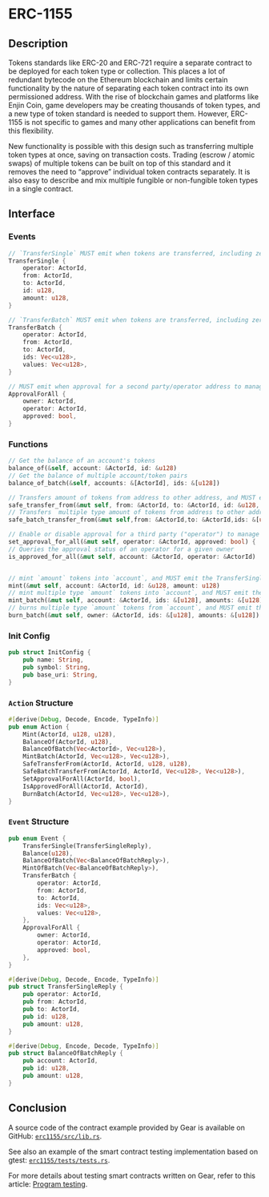 # ERC-1155

## Description

Tokens standards like ERC-20 and ERC-721 require a separate contract to be deployed for each token type or collection. This places a lot of redundant bytecode on the Ethereum blockchain and limits certain functionality by the nature of separating each token contract into its own permissioned address. With the rise of blockchain games and platforms like Enjin Coin, game developers may be creating thousands of token types, and a new type of token standard is needed to support them. However, ERC-1155 is not specific to games and many other applications can benefit from this flexibility.

New functionality is possible with this design such as transferring multiple token types at once, saving on transaction costs. Trading (escrow / atomic swaps) of multiple tokens can be built on top of this standard and it removes the need to “approve” individual token contracts separately. It is also easy to describe and mix multiple fungible or non-fungible token types in a single contract.

## Interface

### Events

```rust
// `TransferSingle` MUST emit when tokens are transferred, including zero value transfers as well as minting or burning
TransferSingle {
    operator: ActorId,
    from: ActorId,
    to: ActorId,
    id: u128,
    amount: u128,
}

// `TransferBatch` MUST emit when tokens are transferred, including zero value transfers as well as minting or burning
TransferBatch {
    operator: ActorId,
    from: ActorId,
    to: ActorId,
    ids: Vec<u128>,
    values: Vec<u128>,
}

// MUST emit when approval for a second party/operator address to manage all tokens for an owner address is enabled or disabled (absence of an event assumes disabled)
ApprovalForAll {
    owner: ActorId,
    operator: ActorId,
    approved: bool,
}
```

### Functions

```rust
// Get the balance of an account's tokens
balance_of(&self, account: &ActorId, id: &u128)
// Get the balance of multiple account/token pairs
balance_of_batch(&self, accounts: &[ActorId], ids: &[u128])

// Transfers amount of tokens from address to other address, and MUST emit the TransferSingle event
safe_transfer_from(&mut self, from: &ActorId, to: &ActorId, id: &u128, amount: u128)
// Transfers  multiple type amount of tokens from address to other address, and MUST emit the TransferBatch event
safe_batch_transfer_from(&mut self,from: &ActorId,to: &ActorId,ids: &[u128],amounts: &[u128])

// Enable or disable approval for a third party ("operator") to manage all of the caller's tokens, and MUST emit the ApprovalForAll event
set_approval_for_all(&mut self, operator: &ActorId, approved: bool) {
// Queries the approval status of an operator for a given owner
is_approved_for_all(&mut self, account: &ActorId, operator: &ActorId)


// mint `amount` tokens into `account`, and MUST emit the TransferSingle event
mint(&mut self, account: &ActorId, id: &u128, amount: u128)
// mint multiple type `amount` tokens into `account`, and MUST emit the TransferBatch event
mint_batch(&mut self, account: &ActorId, ids: &[u128], amounts: &[u128])
// burns multiple type `amount` tokens from `account`, and MUST emit the TransferBatch event
burn_batch(&mut self, owner: &ActorId, ids: &[u128], amounts: &[u128])
```

### Init Config

```rust
pub struct InitConfig {
    pub name: String,
    pub symbol: String,
    pub base_uri: String,
}
```

### `Action` Structure

```rust
#[derive(Debug, Decode, Encode, TypeInfo)]
pub enum Action {
    Mint(ActorId, u128, u128),
    BalanceOf(ActorId, u128),
    BalanceOfBatch(Vec<ActorId>, Vec<u128>),
    MintBatch(ActorId, Vec<u128>, Vec<u128>),
    SafeTransferFrom(ActorId, ActorId, u128, u128),
    SafeBatchTransferFrom(ActorId, ActorId, Vec<u128>, Vec<u128>),
    SetApprovalForAll(ActorId, bool),
    IsApprovedForAll(ActorId, ActorId),
    BurnBatch(ActorId, Vec<u128>, Vec<u128>),
}
```

### `Event` Structure

```rust
pub enum Event {
    TransferSingle(TransferSingleReply),
    Balance(u128),
    BalanceOfBatch(Vec<BalanceOfBatchReply>),
    MintOfBatch(Vec<BalanceOfBatchReply>),
    TransferBatch {
        operator: ActorId,
        from: ActorId,
        to: ActorId,
        ids: Vec<u128>,
        values: Vec<u128>,
    },
    ApprovalForAll {
        owner: ActorId,
        operator: ActorId,
        approved: bool,
    },
}

#[derive(Debug, Decode, Encode, TypeInfo)]
pub struct TransferSingleReply {
    pub operator: ActorId,
    pub from: ActorId,
    pub to: ActorId,
    pub id: u128,
    pub amount: u128,
}

#[derive(Debug, Encode, Decode, TypeInfo)]
pub struct BalanceOfBatchReply {
    pub account: ActorId,
    pub id: u128,
    pub amount: u128,
}
```

## Conclusion

A source code of the contract example provided by Gear is available on GitHub: [`erc1155/src/lib.rs`](https://github.com/gear-tech/apps/blob/erc1155/erc1155/src/lib.rs).

See also an example of the smart contract testing implementation based on gtest: [`erc1155/tests/tests.rs`](https://github.com/gear-tech/apps/blob/erc1155/erc1155/tests/tests.rs).

For more details about testing smart contracts written on Gear, refer to this article: [Program testing](https://wiki.gear-tech.io/developing-contracts/testing).

